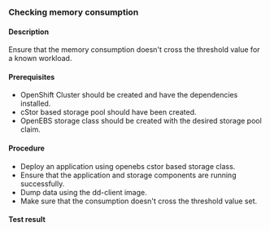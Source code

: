 ### Checking memory consumption

#### Description
Ensure that the memory consumption doesn't cross the threshold value for a known workload.

#### Prerequisites
- OpenShift Cluster should be created and have the dependencies installed.
- cStor based storage pool should have been created.
- OpenEBS storage class should be created with the desired storage pool claim.

#### Procedure
- Deploy an application using openebs cstor based storage class.
- Ensure that the application and storage components are running successfully.
- Dump data using the dd-client image.
- Make sure that the consumption doesn't cross the threshold value set.

#### Test result
